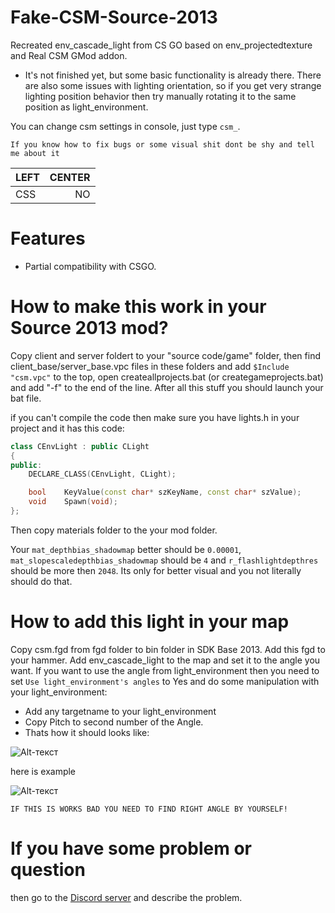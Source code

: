 # Fake-CSM-Source-2013
Recreated env_cascade_light from CS GO based on env_projectedtexture and Real CSM GMod addon.

- It's not finished yet, but some basic functionality is already there. There are also some issues with lighting orientation, so if you get very strange lighting position behavior then try manually rotating it to the same position as light_environment.

You can change csm settings in console, just type `csm_`.

`If you know how to fix bugs or some visual shit dont be shy and tell me about it`

|    LEFT   |  CENTER  |
|-----------|---------:|
|CSS        |   NO     |


# Features
- Partial compatibility with CSGO.

# How to make this work in your Source 2013 mod?
Copy client and server foldert to your "source code/game" folder, then find client_base/server_base.vpc files in these folders and add `$Include "csm.vpc"` to the top, open createallprojects.bat (or creategameprojects.bat) and add "-f" to the end of the line. After all this stuff you should launch your bat file.

if you can't compile the code then make sure you have lights.h in your project and it has this code:

```cpp
class CEnvLight : public CLight
{
public:
	DECLARE_CLASS(CEnvLight, CLight);

	bool	KeyValue(const char* szKeyName, const char* szValue);
	void	Spawn(void);
};
```

Then copy materials folder to the your mod folder.

Your `mat_depthbias_shadowmap` better should be `0.00001`, `mat_slopescaledepthbias_shadowmap` should be `4` and `r_flashlightdepthres` should be more then `2048`. Its only for better visual and you not literally should do that.

# How to add this light in your map
Copy csm.fgd from fgd folder to bin folder in SDK Base 2013.
Add this fgd to your hammer.
Add env_cascade_light to the map and set it to the angle you want. 
If you want to use the angle from light_environment then you need to set `Use light_environment's angles` to Yes and do some manipulation with your light_environment:
- Add any targetname to your light_environment
- Copy Pitch to second number of the Angle.
- Thats how it should looks like:

![Alt-текст](https://github.com/celisej567/Fake-CSM-Source-2013/blob/main/screen1.png "")

here is example

![Alt-текст](https://github.com/celisej567/Fake-CSM-Source-2013/blob/main/example.png "")

``IF THIS IS WORKS BAD YOU NEED TO FIND RIGHT ANGLE BY YOURSELF!``

# If you have some problem or question
then go to the [Discord server](https://discord.gg/DaBHDTwAU7) and describe the problem.


